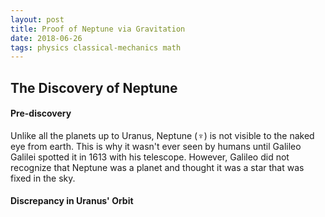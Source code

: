 ```yaml
---
layout: post
title: Proof of Neptune via Gravitation
date: 2018-06-26
tags: physics classical-mechanics math
---
```


## The Discovery of Neptune
#### Pre-discovery
Unlike all the planets up to Uranus, Neptune (♆) is not visible to the naked eye from earth. This is why it wasn't ever seen by humans until Galileo Galilei spotted it in 1613 with his telescope. However, Galileo did not recognize that Neptune was a planet and thought it was a star that was fixed in the sky.

#### Discrepancy in Uranus' Orbit

